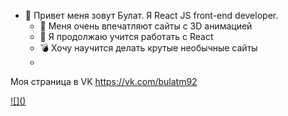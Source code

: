 - 👋 Привет меня зовут Булат. Я React JS front-end developer. 
  - 👀 Меня очень впечатляют сайты с 3D анимацией
  - 🌱 Я продолжаю учится работать с React 
  - :bomb: Хочу научится делать крутые необычные сайты 
  - 
Моя страница в VK https://vk.com/bulatm92

[![](<path d="M12.77 17.29c-5.47 0-8.59-3.75-8.72-9.99h2.74c.09 4.58 2.11 6.52 3.71 6.92V7.3h2.58v3.95c1.58-.17 3.24-1.97 3.8-3.95h2.58a7.62 7.62 0 0 1-3.51 4.98 7.9 7.9 0 0 1 4.11 5.01h-2.84a4.94 4.94 0 0 0-4.14-3.57v3.57h-.31Z" fill="#fff"></path>)](https://github.com/hamzamohdzubair/redant)
